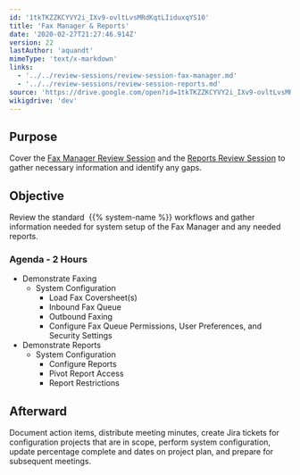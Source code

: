 ```yaml
---
id: '1tkTKZZKCYVY2i_IXv9-ovltLvsMRdKqtLIiduxqYS10'
title: 'Fax Manager & Reports'
date: '2020-02-27T21:27:46.914Z'
version: 22
lastAuthor: 'aquandt'
mimeType: 'text/x-markdown'
links:
  - '../../review-sessions/review-session-fax-manager.md'
  - '../../review-sessions/review-session-reports.md'
source: 'https://drive.google.com/open?id=1tkTKZZKCYVY2i_IXv9-ovltLvsMRdKqtLIiduxqYS10'
wikigdrive: 'dev'
---
```

## Purpose

Cover the [Fax Manager Review Session](../../review-sessions/review-session-fax-manager.md) and the [Reports Review Session](../../review-sessions/review-session-reports.md) to gather necessary information and identify any gaps.

## Objective

Review the standard  {{% system-name %}} workflows and gather information needed for system setup of the Fax Manager and any needed reports.

### Agenda - 2 Hours

* Demonstrate Faxing
   * System Configuration
      * Load Fax Coversheet(s)
      * Inbound Fax Queue
      * Outbound Faxing
      * Configure Fax Queue Permissions, User Preferences, and Security Settings
* Demonstrate Reports
   * System Configuration
      * Configure Reports
      * Pivot Report Access
      * Report Restrictions

## Afterward

Document action items, distribute meeting minutes, create Jira tickets for configuration projects that are in scope, perform system configuration, update percentage complete and dates on project plan, and prepare for subsequent meetings.
